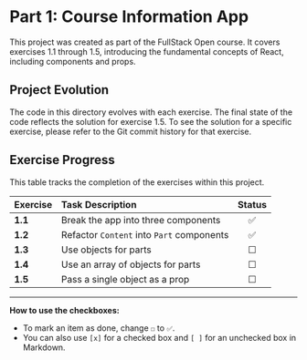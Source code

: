 # Part 1: Course Information App

This project was created as part of the FullStack Open course. It covers exercises 1.1 through 1.5, introducing the fundamental concepts of React, including components and props.

## Project Evolution

The code in this directory evolves with each exercise. The final state of the code reflects the solution for exercise 1.5. To see the solution for a specific exercise, please refer to the Git commit history for that exercise.

## Exercise Progress

This table tracks the completion of the exercises within this project.

| Exercise | Task Description                  | Status |
| :------- | :-------------------------------- | :----: |
| **1.1** | Break the app into three components |   ✅   |
| **1.2** | Refactor `Content` into `Part` components |   ✅   |
| **1.3** | Use objects for parts              |   ☐    |
| **1.4** | Use an array of objects for parts   |   ☐    |
| **1.5** | Pass a single object as a prop      |   ☐    |

---
**How to use the checkboxes:**
- To mark an item as done, change `☐` to `✅`.
- You can also use `[x]` for a checked box and `[ ]` for an unchecked box in Markdown.